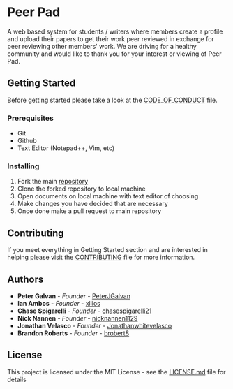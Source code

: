 # Peer Pad
A web based system for students / writers where members create a profile and upload their papers to get their work peer reviewed in exchange for peer reviewing other members' work. We are driving for a healthy community and would like to thank you for your interest or viewing of Peer Pad.

## Getting Started

Before getting started please take a look at the [CODE_OF_CONDUCT](https://github.com/xlilos/CS386-Group2/blob/main/CODE_OF_CONDUCT.md) file.

### Prerequisites

- Git
- Github
- Text Editor (Notepad++, Vim, etc)

### Installing

1. Fork the main [repository](https://github.com/xlilos/CS386-Group2)
2. Clone the forked repository to local machine
3. Open documents on local machine with text editor of choosing
4. Make changes you have decided that are necessary
5. Once done make a pull request to main repository 

## Contributing

If you meet everything in Getting Started section and are interested in helping please visit the [CONTRIBUTING](https://github.com/xlilos/CS386-Group2/blob/main/CONTRIBUTING.md) file for more information.

## Authors

* **Peter Galvan** - *Founder* - [PeterJGalvan](https://github.com/PeterJGalvan)
* **Ian Ambos** - *Founder* - [xlilos](https://github.com/xlilos)
* **Chase Spigarelli** - *Founder* - [chasespigarelli21](https://github.com/chasespigarelli21)
* **Nick Nannen** - *Founder* - [nicknannen1129](https://github.com/nicknannen1129)
* **Jonathan Velasco** - *Founder* - [Jonathanwhitevelasco](https://github.com/Jonathanwhitevelasco)
* **Brandon Roberts** - *Founder* - [brobert8](https://github.com/brobert8)


## License

This project is licensed under the MIT License - see the [LICENSE.md](https://github.com/xlilos/CS386-Group2/blob/main/LICENSE) file for details
